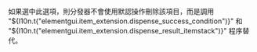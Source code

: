 如果選中此選項，則分發器不會使用默認操作刪除該項目，而是調用 "${l10n.t("elementgui.item_extension.dispense_success_condition")}" 和 "${l10n.t("elementgui.item_extension.dispense_result_itemstack")}" 程序替代。
